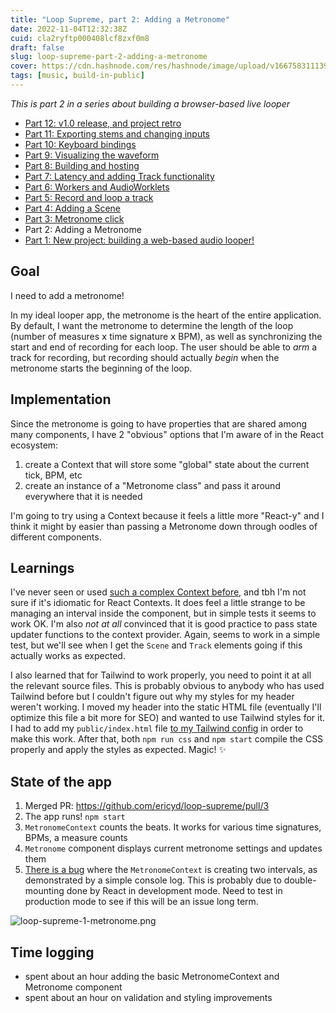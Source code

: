 ```yaml
---
title: "Loop Supreme, part 2: Adding a Metronome"
date: 2022-11-04T12:32:38Z
cuid: cla2ryftp000408lcf8zxf0m8
draft: false
slug: loop-supreme-part-2-adding-a-metronome
cover: https://cdn.hashnode.com/res/hashnode/image/upload/v1667583111394/Ht1Ziz5_9.png
tags: [music, build-in-public]
---
```


_This is part 2 in a series about building a browser-based live looper_

- [Part 12: v1.0 release, and project retro](/loop-supreme-part-12-v10-release-and-project-retro)
- [Part 11: Exporting stems and changing inputs](/loop-supreme-part-11-exporting-stems-and-changing-inputs)
- [Part 10: Keyboard bindings](/loop-supreme-part-10-keyboard-bindings)
- [Part 9: Visualizing the waveform](/loop-supreme-part-9-visualizing-the-waveform)
- [Part 8: Building and hosting](/loop-supreme-part-8-building-and-hosting)
- [Part 7: Latency and adding Track functionality](/loop-supreme-part-7-latency-and-adding-track-functionality)
- [Part 6: Workers and AudioWorklets](/loop-supreme-part-6-workers-and-audioworklets)
- [Part 5: Record and loop a track](/loop-supreme-part-5-record-and-loop-a-track)
- [Part 4: Adding a Scene](/loop-supreme-part-4-adding-a-scene)
- [Part 3: Metronome click](/loop-supreme-part-3-metronome-click)
- Part 2: Adding a Metronome
- [Part 1: New project: building a web-based audio looper!](/new-project-building-a-web-based-audio-looper)

## Goal

I need to add a metronome!

In my ideal looper app, the metronome is the heart of the entire application. By default, I want the metronome to determine the length of the loop (number of measures 𝗑 time signature 𝗑 BPM), as well as synchronizing the start and end of recording for each loop. The user should be able to _arm_ a track for recording, but recording should actually _begin_ when the metronome starts the beginning of the loop.

## Implementation

Since the metronome is going to have properties that are shared among many components, I have 2 "obvious" options that I'm aware of in the React ecosystem:

1. create a Context that will store some "global" state about the current tick, BPM, etc
2. create an instance of a "Metronome class" and pass it around everywhere that it is needed

I'm going to try using a Context because it feels a little more "React-y" and I think it might by easier than passing a Metronome down through oodles of different components.

## Learnings

I've never seen or used [such a complex Context before](https://github.com/ericyd/loop-supreme/blob/db7e2d5df90199530195f27587a626d870a18270/src/MetronomeContext/index.tsx#L34-L68), and tbh I'm not sure if it's idiomatic for React Contexts. It does feel a little strange to be managing an interval inside the component, but in simple tests it seems to work OK. I'm also _not at all_ convinced that it is good practice to pass state updater functions to the context provider. Again, seems to work in a simple test, but we'll see when I get the `Scene` and `Track` elements going if this actually works as expected.

I also learned that for Tailwind to work properly, you need to point it at all the relevant source files. This is probably obvious to anybody who has used Tailwind before but I couldn't figure out why my styles for my header weren't working. I moved my header into the static HTML file (eventually I'll optimize this file a bit more for SEO) and wanted to use Tailwind styles for it. I had to add my `public/index.html` file [to my Tailwind config](https://github.com/ericyd/loop-supreme/blob/db7e2d5df90199530195f27587a626d870a18270/tailwind.config.js#L3) in order to make this work. After that, both `npm run css` and `npm start` compile the CSS properly and apply the styles as expected. Magic! ✨

## State of the app

1. Merged PR: https://github.com/ericyd/loop-supreme/pull/3
2. The app runs! `npm start`
3. `MetronomeContext` counts the beats. It works for various time signatures, BPMs, a measure counts
4. `Metronome` component displays current metronome settings and updates them
5. [There is a bug](https://github.com/ericyd/loop-supreme/blob/db7e2d5df90199530195f27587a626d870a18270/src/MetronomeContext/index.tsx#L48-L50) where the `MetronomeContext` is creating two intervals, as demonstrated by a simple console log. This is probably due to double-mounting done by React in development mode. Need to test in production mode to see if this will be an issue long term.

![loop-supreme-1-metronome.png](https://cdn.hashnode.com/res/hashnode/image/upload/v1667583055159/1SkzXCrLR.png)

## Time logging

- spent about an hour adding the basic MetronomeContext and Metronome component
- spent about an hour on validation and styling improvements
